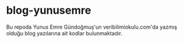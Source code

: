 # blog-yunusemre
Bu repoda Yunus Emre Gündoğmuş'un veribilimiokulu.com'da yazmış olduğu blog yazılarına ait kodlar bulunmaktadır.
